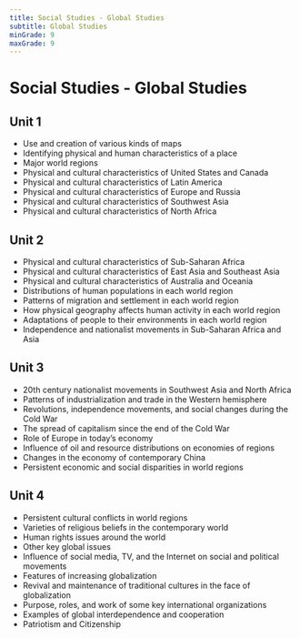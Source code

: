 ```yaml
---
title: Social Studies - Global Studies
subtitle: Global Studies
minGrade: 9
maxGrade: 9
---
```

# Social Studies - Global Studies


## Unit 1
* Use and creation of various kinds of maps
* Identifying physical and human characteristics of a place
* Major world regions
* Physical and cultural characteristics of United States and Canada
* Physical and cultural characteristics of Latin America
* Physical and cultural characteristics of Europe and Russia
* Physical and cultural characteristics of Southwest Asia
* Physical and cultural characteristics of North Africa

## Unit 2
* Physical and cultural characteristics of Sub-Saharan Africa
* Physical and cultural characteristics of East Asia and Southeast Asia
* Physical and cultural characteristics of Australia and Oceania
* Distributions of human populations in each world region
* Patterns of migration and settlement in each world region
* How physical geography affects human activity in each world region
* Adaptations of people to their environments in each world region
* Independence and nationalist movements in Sub-Saharan Africa and Asia

## Unit 3
* 20th century nationalist movements in Southwest Asia and North Africa
* Patterns of industrialization and trade in the Western hemisphere
* Revolutions, independence movements, and social changes during the Cold War
* The spread of capitalism since the end of the Cold War
* Role of Europe in today’s economy
* Influence of oil and resource distributions on economies of regions
* Changes in the economy of contemporary China
* Persistent economic and social disparities in world regions

## Unit 4
* Persistent cultural conflicts in world regions
* Varieties of religious beliefs in the contemporary world
* Human rights issues around the world
* Other key global issues
* Influence of social media, TV, and the Internet on social and political movements
* Features of increasing globalization
* Revival and maintenance of traditional cultures in the face of globalization
* Purpose, roles, and work of some key international organizations
* Examples of global interdependence and cooperation
* Patriotism and Citizenship